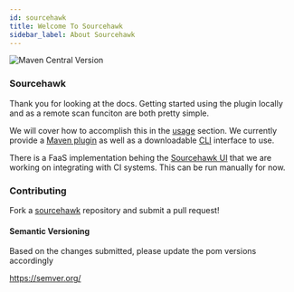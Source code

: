 ```yaml
---
id: sourcehawk
title: Welcome To Sourcehawk
sidebar_label: About Sourcehawk
---
```


![Maven Central Version](https://img.shields.io/maven-central/v/com.optum.sourcehawk/sourcehawk-core.svg?label=Maven%20Central)

### Sourcehawk

Thank you for looking at the docs.  Getting started using the plugin locally and as a remote scan funciton are both pretty simple.

We will cover how to accomplish this in the [usage](usage/general) section.  We currently provide a [Maven plugin](usage/maven) as well as a downloadable [CLI](usage/cli) interface to use.  

There is a FaaS implementation behing the [Sourcehawk UI](usage/sourcehawk-ui) that we are working on integrating with CI systems.  This can be run manually for now.

### Contributing

Fork a [sourcehawk](https://github.com/optum?q=sourcehawk) repository and submit a pull request!

#### Semantic Versioning

Based on the changes submitted, please update the pom versions accordingly

https://semver.org/
